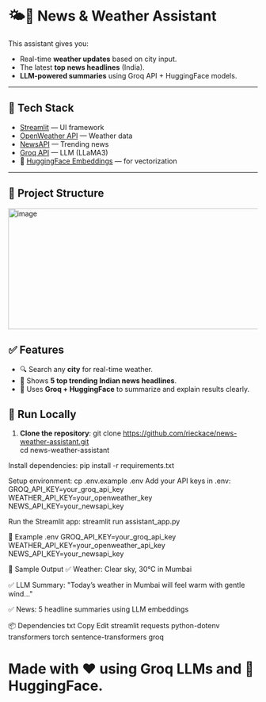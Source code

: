 
# 🌤️📰 News & Weather Assistant

This assistant gives you:
- Real-time **weather updates** based on city input.
- The latest **top news headlines** (India).
- **LLM-powered summaries** using Groq API + HuggingFace models.

---

## 🧠 Tech Stack

- [Streamlit](https://streamlit.io/) — UI framework
- [OpenWeather API](https://openweathermap.org/) — Weather data
- [NewsAPI](https://newsapi.org/) — Trending news
- [Groq API](https://console.groq.com/docs) — LLM (LLaMA3)
- 🤗 [HuggingFace Embeddings](https://huggingface.co/sentence-transformers/all-MiniLM-L6-v2) — for vectorization

---

## 📁 Project Structure
<img width="559" height="244" alt="image" src="https://github.com/user-attachments/assets/145c6a10-65ab-432e-9d0b-71f53cfedebb" />


## ✅ Features

- 🔍 Search any **city** for real-time weather.
- 📢 Shows **5 top trending Indian news headlines**.
- 🧠 Uses **Groq + HuggingFace** to summarize and explain results clearly.


## 🚀 Run Locally

1. **Clone the repository**:
git clone https://github.com/rieckace/news-weather-assistant.git  
cd news-weather-assistant

Install dependencies:
pip install -r requirements.txt

Setup environment:
cp .env.example .env
Add your API keys in .env:
GROQ_API_KEY=your_groq_api_key
WEATHER_API_KEY=your_openweather_key
NEWS_API_KEY=your_newsapi_key

Run the Streamlit app:
streamlit run assistant_app.py


📄 Example .env
GROQ_API_KEY=your_groq_api_key
WEATHER_API_KEY=your_openweather_api_key
NEWS_API_KEY=your_newsapi_key


🧪 Sample Output
✅ Weather: Clear sky, 30°C in Mumbai

✅ LLM Summary: "Today’s weather in Mumbai will feel warm with gentle wind..."

✅ News: 5 headline summaries using LLM embeddings


📦 Dependencies
txt
Copy
Edit
streamlit
requests
python-dotenv
transformers
torch
sentence-transformers
groq

Made with ❤️ using Groq LLMs and 🤗 HuggingFace.
=======

